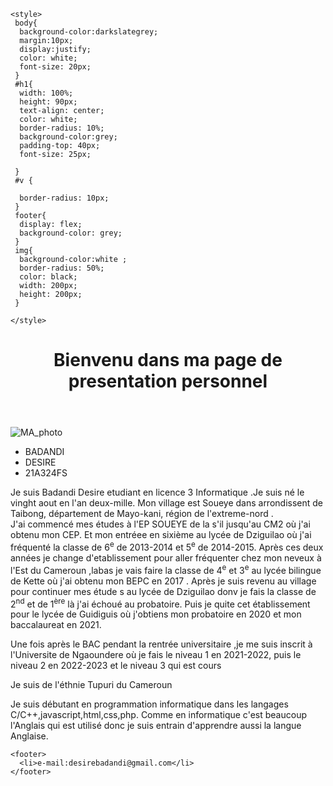 <!DOCTYPE html>
<html lang="en">
<head>
    <meta charset="UTF-8">
    <meta name="viewport" content="width=device-width, initial-scale=1.0">
    <title>presentation_personnel</title>

    <style>
     body{
      background-color:darkslategrey;
      margin:10px;
      display:justify;
      color: white;
      font-size: 20px;
     }
     #h1{
      width: 100%;
      height: 90px;
      text-align: center;
      color: white;
      border-radius: 10%;
      background-color:grey;
      padding-top: 40px;
      font-size: 25px;
      
     }
     #v {
      
      border-radius: 10px;
     }
     footer{
      display: flex;
      background-color: grey;
     }
     img{
      background-color:white ;
      border-radius: 50%;
      color: black;
      width: 200px;
      height: 200px;
     }

    </style>
</head>
<body>

  <header><h1 id="h1">Bienvenu dans ma page de presentation personnel </h1></header>
  <img id="im" src="https://drive.google.com/file/d/16WlnKbrbGTlatGs0llnDiBIq4IfbqnZU/view?usp=sharing" alt="MA_photo">

  <div id="v"><ul>
    <li>BADANDI</li>
    <li>DESIRE</li>
    <li>21A324FS</li>
  </ul></div>
  <div>
  <p>Je suis Badandi Desire etudiant en licence 3 Informatique .Je suis né le vinght aout en l'an deux-mille. Mon village est Soueye dans arrondissent de Taibong, département de Mayo-kani, région de l'extreme-nord .<br/>
    J'ai commencé mes études à l'EP SOUEYE de la s'il jusqu'au CM2 où j'ai obtenu mon CEP. Et mon entréee en sixième au lycée de Dziguilao où j'ai fréquenté la classe de 6<sup>e</sup> de 2013-2014 et 5<sup>e</sup> de 2014-2015. Après ces deux années je change d'etablissement pour aller fréquenter chez mon neveux à l'Est du Cameroun ,labas je vais faire la classe de 4<sup>e</sup> et 3<sup>e</sup> au lycée bilingue de Kette où j'ai obtenu mon BEPC en 2017 . Après je suis revenu au village pour continuer mes étude s au lycée de Dziguilao donv je fais la classe de 2<sup>nd</sup> et de 1<sup>ère</sup> là j'ai échoué au probatoire. Puis je quite cet établissement pour le lycée de Guidiguis où j'obtiens mon probatoire en 2020 et mon baccalaureat en 2021.
    </p>
    <p>Une fois après le BAC pendant la rentrée universitaire ,je me suis inscrit à l'Universite de Ngaoundere où je fais le niveau 1 en 2021-2022, puis le niveau 2 en 2022-2023 et le niveau 3 qui est cours  </p>
    <p>Je suis de l'éthnie Tupuri du Cameroun </p>
    <p>Je suis débutant en programmation informatique dans les langages C/C++,javascript,html,css,php. Comme en informatique c'est beaucoup l'Anglais qui est utilisé donc je suis entrain d'apprendre aussi la langue Anglaise.   </p>
    
    <footer>
      <li>e-mail:desirebadandi@gmail.com</li>
    </footer>

  <script >
    let h1= document.getElementById('im');
    let a=document.getElementById('h1').innerHTML='BIENVENU DANS MA PAGE DE PRESENTATION PERSONNEL';
    
    
  
  </script>   
</body>
</html>
